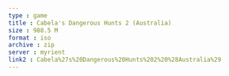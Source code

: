 ```yaml
---
type : game
title : Cabela's Dangerous Hunts 2 (Australia)
size : 988.5 M
format : iso
archive : zip
server : myrient
link2 : Cabela%27s%20Dangerous%20Hunts%202%20%28Australia%29
---
```


